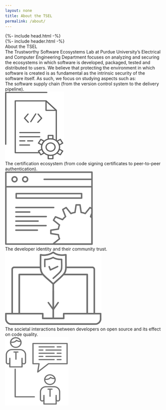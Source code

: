 ```yaml
---
layout: none
title: About the TSEL
permalink: /about/
---
```

<html>
  {%- include head.html -%}
  <body style="margin: 0">
    <input type="hidden" id="anPageName" name="page" value="tslab" />
    <div class="container-center-horizontal">
      <div class="tslab screen">
        {%- include header.html -%}
          <div class="container-about" id="rectngulo-blanco-a">
            <div class="about-the-tsel">About the TSEL</div>
            <div class="text-31 roboto-normal-tuatara-18px">
              The Trustworthy Software Ecosystems Lab at Purdue University’s Electrical and Computer Engineering
              Department focuses on analyzing and securing the ecosystems in which software is developed, packaged,
              tested and distributed to users. We believe that protecting the environment in which software is created
              is as fundamental as the intrinsic security of the software itself. As such, we focus on studying aspects
              such as:
            </div>
            <div class="flex-row">
              <div class="overlap-group1-1">
                <div class="text-30 roboto-normal-tuatara-18px">
                  The software supply chain (from the version control system to the delivery pipeline).
                </div>
                <img class="icono-1" src="/assets/img/icono-1@2x.svg" />
              </div>
              <div class="overlap-group2">
                <div class="text-29 roboto-normal-tuatara-18px">
                  The certification ecosystem (from code signing certificates to peer-to-peer authentication).
                </div>
                <img class="icono-2" src="/assets/img/icono-2@2x.svg" />
              </div>
              <div class="overlap-group-3">
                <div class="text-28 roboto-normal-tuatara-18px">The developer identity and their community trust.</div>
                <img class="icono-3" src="/assets/img/icono-3@2x.svg" />
              </div>
              <div class="overlap-group3">
                <div class="text-27 roboto-normal-tuatara-18px">
                  The societal interactions between developers on open source and its effect on code quality.
                </div>
                <img class="icono-4" src="/assets/img/icono-4@2x.svg" />
              </div>
            </div>
          </div>
        </div>
      </div>
  </body>
</html>
